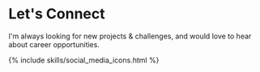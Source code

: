 # <i class="fa fa-handshake"></i> Let's Connect

I'm always looking for new projects & challenges, and would love to hear about career opportunities.

{% include skills/social_media_icons.html %}
